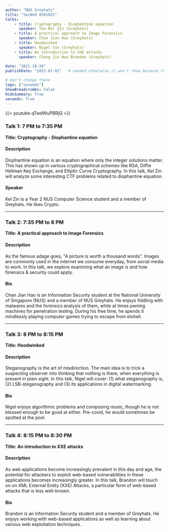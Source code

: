 ```yaml
---
author: "NUS Greyhats"
title: "SecWed #201021"
talks:
    - title: Cryptography - Diophantine equation
      speaker: Tan Kel Zin (Greyhats)
    - title: A practical approach to Image Forensics
      speaker: Chan Jian Hao (Greyhats)
    - title: Hoodwinked
      speaker: Nigel Tan (Greyhats)
    - title: An introduction to XXE attacks
      speaker: Chong Jin Hwa Brandon (Greyhats)
    
date: "2021-10-20"
publishDate: "2021-01-01"   # needed otherwise it won't show because the date is in the future

# don't change these
tags: ["secweds"]
ShowBreadcrumbs: False
HideSummary: True
secweds: True
---
```


{{< youtube qTwdWuPBRjQ >}}

### Talk 1: 7 PM to 7:35 PM
**Title: Cryptography - Diophantine equation**
#### Description
Diophantine equation is an equation where only the integer solutions matter. This has shown up in various cryptographical schemes like RSA, Diffie Hellman Key Exchange, and Elliptic Curve Cryptography. In this talk, Kel Zin will analyze some interesting CTF problems related to diophantine equation.

#### Speaker

Kel Zin is a Year 2 NUS Computer Science student and a member of Greyhats. He likes Crypto.

----

### Talk 2: 7:35 PM to 8 PM
**Title: A practical approach to Image Forensics**

#### Description

As the famous adage goes, "A picture is worth a thousand words". Images are commonly used in the internet we consume everyday, from social media to work. In this talk, we explore examining what an image is and how forensics & security could apply.

#### Bio
Chan Jian Hao is an Information Security student at the National University of Singapore (NUS) and a member of NUS Greyhats. He enjoys fiddling with malwares and the forensics analysis of them, while at times pwning machines for penetration testing. During his free time, he spends it mindlessly playing computer games trying to escape from elohell.

----

### Talk 3: 8 PM to 8:15 PM
**Title: Hoodwinked**

#### Description

Steganography is the art of misdirection. The main idea is to trick a suspecting observer into thinking that nothing is there, when everything is present in plain sight. In this talk, Nigel will cover: (1) what steganography is, (2) LSB-steganography and (3) its applications in digital watermarking.

#### Bio
Nigel enjoys algorithmic problems and composing music, though he is not blessed enough to be good at either. Pre-covid, he would sometimes be spotted at the pool.

----

### Talk 4: 8:15 PM to 8:30 PM
**Title: An introduction to XXE attacks**

#### Description
As web applications become increasingly prevalent in this day and age, the potential for attackers to exploit web-based vulnerabilities in these applications becomes increasingly greater. In this talk, Brandon will touch on on XML External Entity (XXE) Attacks, a particular form of web-based attacks that is less well-known.

#### Bio
Brandon is an Information Security student and a member of Greyhats. He enjoys working with web-based applications as well as learning about various web exploitation techniques.
